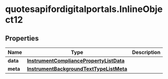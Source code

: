 # quotesapifordigitalportals.InlineObject12

## Properties

Name | Type | Description | Notes
------------ | ------------- | ------------- | -------------
**data** | [**InstrumentCompliancePropertyListData**](InstrumentCompliancePropertyListData.md) |  | [optional] 
**meta** | [**InstrumentBackgroundTextTypeListMeta**](InstrumentBackgroundTextTypeListMeta.md) |  | [optional] 


